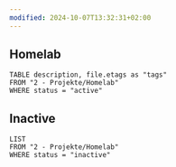 ```yaml
---
modified: 2024-10-07T13:32:31+02:00
---
```

## Homelab

```dataview
TABLE description, file.etags as "tags"
FROM "2 - Projekte/Homelab"
WHERE status = "active"
```

## Inactive
```dataview
LIST
FROM "2 - Projekte/Homelab"
WHERE status = "inactive"
```
